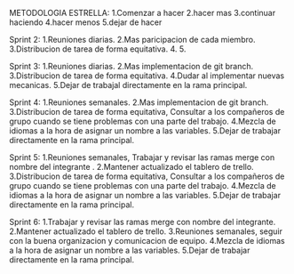 METODOLOGIA ESTRELLA:
1.Comenzar a hacer
2.hacer mas
3.continuar haciendo
4.hacer menos
5.dejar de hacer


Sprint 2:
1.Reuniones diarias. 
2.Mas paricipacion de cada miembro.
3.Distribucion de tarea de forma equitativa.
4.
5.

Sprint 3:
1.Reuniones diarias. 
2.Mas implementacion de git branch.
3.Distribucion de tarea de forma equitativa.
4.Dudar al implementar nuevas mecanicas.
5.Dejar de trabajal  directamente en la rama principal.

Sprint 4:
1.Reuniones semanales.
2.Mas implementacion de git branch.
3.Distribucion de tarea de forma equitativa, Consultar a los compañeros de grupo cuando se tiene problemas con una parte del trabajo.
4.Mezcla de idiomas a la hora de asignar un nombre a las variables.
5.Dejar de trabajar directamente en la rama principal.

Sprint 5:
1.Reuniones semanales, Trabajar y revisar las ramas merge con nombre del integrante .
2.Mantener actualizado el tablero de trello.
3.Distribucion de tarea de forma equitativa, Consultar a los compañeros de grupo cuando se tiene problemas con una parte del trabajo.
4.Mezcla de idiomas a la hora de asignar un nombre a las variables.
5.Dejar de trabajar directamente en la rama principal.

Sprint 6:
1.Trabajar y revisar las ramas merge con nombre del integrante.
2.Mantener actualizado el tablero de trello.
3.Reuniones semanales, seguir con la buena organizacion y comunicacion de equipo.
4.Mezcla de idiomas a la hora de asignar un nombre a las variables.
5.Dejar de trabajar directamente en la rama principal.